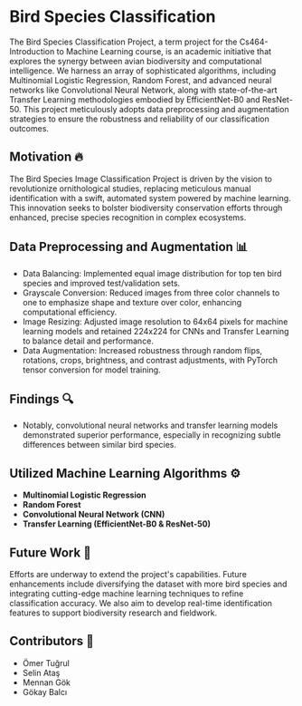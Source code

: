 # Bird Species Classification
The Bird Species Classification Project, a term project for the Cs464- Introduction to Machine Learning course, is an academic initiative that explores the synergy between avian biodiversity and computational intelligence. We harness an array of sophisticated algorithms, including Multinomial Logistic Regression, Random Forest, and advanced neural networks like Convolutional Neural Network, along with state-of-the-art Transfer Learning methodologies embodied by EfficientNet-B0 and ResNet-50. This project meticulously adopts data preprocessing and augmentation strategies to ensure the robustness and reliability of our classification outcomes.

## Motivation :fire:
The Bird Species Image Classification Project is driven by the vision to revolutionize ornithological studies, replacing meticulous manual identification with a swift, automated system powered by machine learning. This innovation seeks to bolster biodiversity conservation efforts through enhanced, precise species recognition in complex ecosystems.

## Data Preprocessing and Augmentation :bar_chart:
- Data Balancing: Implemented equal image distribution for top ten bird species and improved test/validation sets.
- Grayscale Conversion: Reduced images from three color channels to one to emphasize shape and texture over color, enhancing computational efficiency.
- Image Resizing: Adjusted image resolution to 64x64 pixels for machine learning models and retained 224x224 for CNNs and Transfer Learning to balance detail and performance.
- Data Augmentation:  Increased robustness through random flips, rotations, crops, brightness, and contrast adjustments, with PyTorch tensor conversion for model training.

## Findings :mag:
- Notably, convolutional neural networks and transfer learning models demonstrated superior performance, especially in recognizing subtle differences between similar bird species.

## Utilized Machine Learning Algorithms :gear:

- **Multinomial Logistic Regression**
- **Random Forest**
- **Convolutional Neural Network (CNN)**
- **Transfer Learning (EfficientNet-B0 & ResNet-50)**

## Future Work :telescope: 
Efforts are underway to extend the project's capabilities. Future enhancements include diversifying the dataset with more bird species and integrating cutting-edge machine learning techniques to refine classification accuracy. We also aim to develop real-time identification features to support biodiversity research and fieldwork.

## Contributors :busts_in_silhouette: 
- Ömer Tuğrul
- Selin Ataş
- Mennan Gök
- Gökay Balcı

